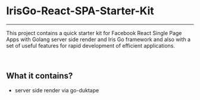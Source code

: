 # IrisGo-React-SPA-Starter-Kit

-------------------------------------------
This project contains a quick starter kit for Facebook React Single Page Apps with Golang server side render and Iris Go framework and also with a set of useful features for rapid development of efficient applications.

<br/>

## What it contains?
* server side render via go-duktape
